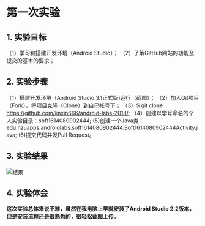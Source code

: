 # 第一次实验 
 
 ## 1. 实验目标
 （1）学习和搭建开发环境（Android Studio）；
 （2）了解GitHub网站的功能及提交的基本的要求；
 ## 2. 实验步骤
 （1）搭建开发环境（Android Studio 3.1正式版)运行（截图）；
 （2）加入Git项目（Fork），将项目克隆（Clone）到自己帐号下；
 （3）$ git clone https://github.com/linxin666/android-labs-2018/;
 （4）创建以学号命名的个人实验目录：soft1614080902444;
  (5)创建一个Java类：edu.hzuapps.androidlabs.soft1614080902444.Soft1614080902444Activity.java;
  (6)提交代码并发Pull Request。
 
 ## 3. 实验结果
 
 ![结果](https://github.com/linxin666/android-labs-2018/blob/master/Soft1614080902444/%E5%9B%BE%E7%89%87.png)
 ## 4. 实验体会
 
 **这次实验总体来说不难，虽然在我电脑上早就安装了Android Studio 2.2版本，但是安装流程还是很熟悉的，很轻松截图上传。**
